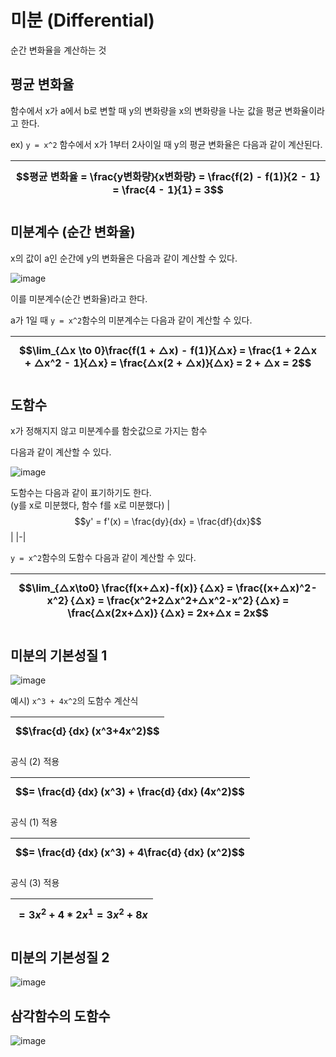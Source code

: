 # 미분 (Differential)
순간 변화율을 계산하는 것

## 평균 변화율

함수에서 x가 a에서 b로 변할 때 y의 변화량을 x의 변화량을 나눈 값을 평균 변화율이라고 한다.

ex) `y = x^2` 함수에서 x가 1부터 2사이일 때 y의 평균 변화율은 다음과 같이 계산된다.

|$$평균 변화율 = \frac{y변화량}{x변화량} = \frac{f(2) - f(1)}{2 - 1} = \frac{4 - 1}{1} = 3$$|
|-|

## 미분계수 (순간 변화율)

x의 값이 a인 순간에 y의 변화율은 다음과 같이 계산할 수 있다.

![image](https://user-images.githubusercontent.com/37904040/138879412-cfe2e33c-341c-4d05-9ddb-1b863e7820e4.png)

이를 미분계수(순간 변화율)라고 한다.

a가 1일 때 `y = x^2`함수의 미분계수는 다음과 같이 계산할 수 있다.

|$$\lim_{△x \to 0}\frac{f(1 + △x) - f(1)}{△x} = \frac{1 + 2△x + △x^2 - 1}{△x} = \frac{△x(2 + △x)}{△x} = 2 + △x = 2$$|
|-|

## 도함수

x가 정해지지 않고 미분계수를 함숫값으로 가지는 함수

다음과 같이 계산할 수 있다.

![image](https://user-images.githubusercontent.com/37904040/138890912-52538957-8fc5-4a15-bd03-b1ee808faf78.png)

도함수는 다음과 같이 표기하기도 한다.  
(y를 x로 미분했다, 함수 f를 x로 미분했다)
|$$y' = f'(x) = \frac{dy}{dx} = \frac{df}{dx}$$|
|-|

`y = x^2`함수의 도함수 다음과 같이 계산할 수 있다.

|$$\lim_{△x\to0} \frac{f(x+△x)-f(x)} {△x} = \frac{(x+△x)^2-x^2} {△x} = \frac{x^2+2△x^2+△x^2-x^2} {△x} = \frac{△x(2x+△x)} {△x} = 2x+△x = 2x$$|
|-|

## 미분의 기본성질 1

![image](https://user-images.githubusercontent.com/37904040/138892259-ea12f021-7386-4637-a4f2-87ff45251cfe.png)

예시) `x^3 + 4x^2`의 도함수 계산식

|$$\frac{d} {dx} (x^3+4x^2)$$|
|-|

공식 (2) 적용

|$$= \frac{d} {dx} (x^3) + \frac{d} {dx} (4x^2)$$|
|-|

공식 (1) 적용

|$$= \frac{d} {dx} (x^3) + 4\frac{d} {dx} (x^2)$$|
|-|

공식 (3) 적용

|$$= 3x^2+4*2x^1 = 3x^2+8x$$|
|-|

## 미분의 기본성질 2

![image](https://user-images.githubusercontent.com/37904040/138895133-cf7c72f5-2379-4b4d-8f92-378be5f472ab.png)

## 삼각함수의 도함수

![image](https://user-images.githubusercontent.com/37904040/139061215-e7ea70c8-faa6-47ee-84fc-e92a559970dd.png)

